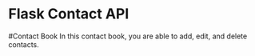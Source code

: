 # Flask Contact API

#Contact Book
In this contact book, you are able to add, edit, and delete contacts.
